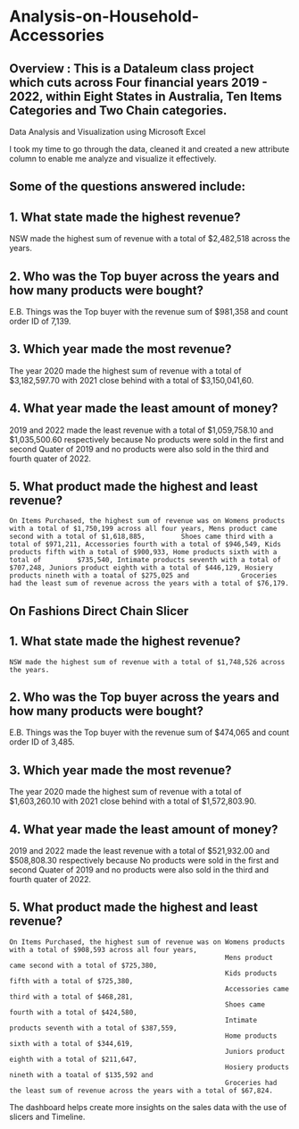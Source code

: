 #         Analysis-on-Household-Accessories
## Overview : This is a Dataleum class project which cuts across Four financial years 2019 - 2022, within Eight States in Australia, Ten Items Categories and Two Chain categories.

Data Analysis and Visualization using Microsoft Excel

I took my time to go through the data, cleaned it and created a new attribute column to enable me analyze and visualize it effectively.

## Some of the questions answered include:
## 1. What state made the highest revenue?
  NSW made the highest sum of revenue with a total of $2,482,518 across the years.

## 2. Who was the Top buyer across the years and how many products were bought?
   E.B. Things was the Top buyer with the revenue sum of $981,358 and count order ID of 7,139.

## 3. Which year made the most revenue?
   The year 2020 made the highest sum of revenue with a total of $3,182,597.70 with 2021 close behind with a total of $3,150,041,60.

## 4. What year made the least amount of money?
   2019 and 2022 made the least revenue with a total of $1,059,758.10 and $1,035,500.60 respectively because No products were sold in the first and second Quater of 2019 and no        products were also sold in the third and fourth quater of 2022.

## 5. What product made the highest and least revenue? 
    On Items Purchased, the highest sum of revenue was on Womens products with a total of $1,750,199 across all four years, Mens product came second with a total of $1,618,885,         Shoes came third with a total of $971,211, Accessories fourth with a total of $946,549, Kids products fifth with a total of $900,933, Home products sixth with a total of         $735,540, Intimate products seventh with a total of $707,248, Juniors product eighth with a total of $446,129, Hosiery products nineth with a toatal of $275,025 and             Groceries had the least sum of revenue across the years with a total of $76,179.
    

## On Fashions Direct Chain Slicer
## 1. What state made the highest revenue?
    NSW made the highest sum of revenue with a total of $1,748,526 across the years.
 
## 2. Who was the Top buyer across the years and how many products were bought?
   E.B. Things was the Top buyer with the revenue sum of $474,065 and count order ID of 3,485.
   
## 3. Which year made the most revenue?
   The year 2020 made the highest sum of revenue with a total of $1,603,260.10 with 2021 close behind with a total of $1,572,803.90.
   
## 4. What year made the least amount of money?
   2019 and 2022 made the least revenue with a total of $521,932.00 and $508,808.30 respectively because No products were sold in the first and second Quater of 2019 and no        products were also sold in the third and fourth quater of 2022.

## 5. What product made the highest and least revenue? 
    On Items Purchased, the highest sum of revenue was on Womens products with a total of $908,593 across all four years, 
                                                          Mens product came second with a total of $725,380, 
                                                          Kids products fifth with a total of $725,380, 
                                                          Accessories came third with a total of $468,281, 
                                                          Shoes came fourth with a total of $424,580, 
                                                          Intimate products seventh with a total of $387,559,
                                                          Home products sixth with a total of $344,619, 
                                                          Juniors product eighth with a total of $211,647, 
                                                          Hosiery products nineth with a toatal of $135,592 and             
                                                          Groceries had the least sum of revenue across the years with a total of $67,824.
The dashboard helps create more insights on the sales data with the use of slicers and Timeline.



